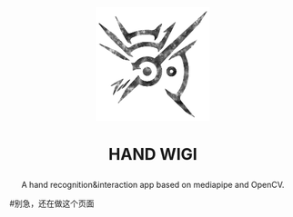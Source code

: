 <p align="center"><img src="Resources/LOGO.png" width = "200" height = "200" alt="LOGO"/></p>

# <p align="center"><b>HAND WIGI</b></p>

<p align="center">A hand recognition&amp;interaction app based on mediapipe and OpenCV.</p>

#别急，还在做这个页面
